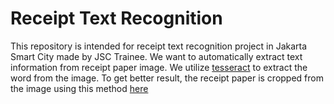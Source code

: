 # Receipt Text Recognition
This repository is intended for receipt text recognition project in Jakarta Smart City made by JSC Trainee. We want to automatically extract text information from receipt paper image. We utilize [tesseract](https://nanonets.com/blog/ocr-with-tesseract/) to extract the word from the image. To get better result, the receipt paper is cropped from the image using this method [here](https://github.com/andrewdcampbell/OpenCV-Document-Scanner)

